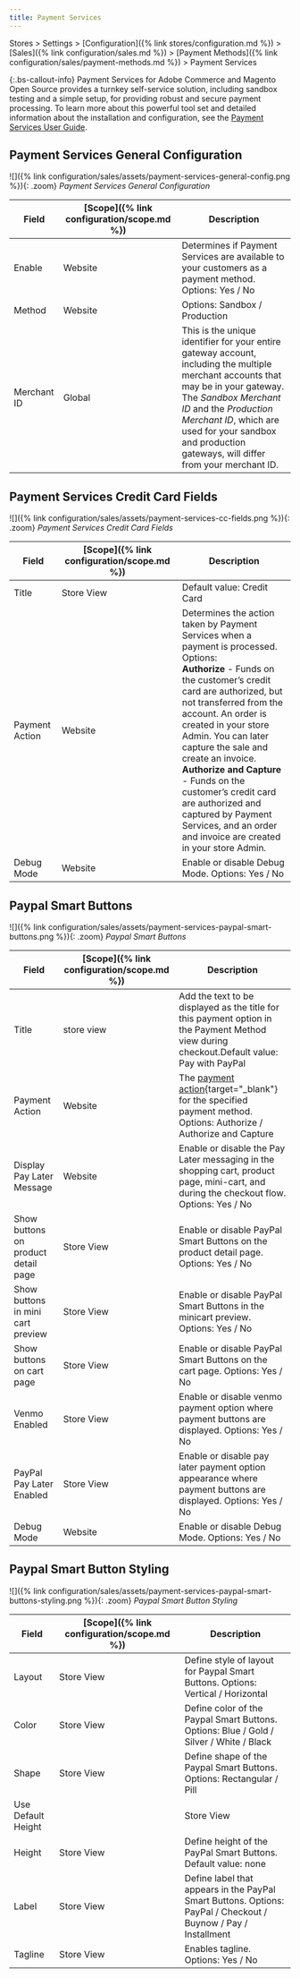 ```yaml
---
title: Payment Services
---
```


Stores > Settings > [Configuration]({% link stores/configuration.md %}) > [Sales]({% link configuration/sales.md %}) > [Payment Methods]({% link configuration/sales/payment-methods.md %}) > Payment Services

{:.bs-callout-info}
Payment Services for Adobe Commerce and Magento Open Source provides a turnkey self-service solution, including sandbox testing and a simple setup, for providing robust and secure payment processing. To learn more about this powerful tool set and detailed information about the installation and configuration, see the [Payment Services User Guide](https://experienceleague.adobe.com/docs/commerce-merchant-services/payment-services/guide-overview.html).

## Payment Services General Configuration

![]({% link configuration/sales/assets/payment-services-general-config.png %}){: .zoom}
_Payment Services General Configuration_

|Field|[Scope]({% link configuration/scope.md %})|Description|
|--- |--- |--- |
|Enable|Website|Determines if Payment Services are available to your customers as a payment method. Options: Yes / No|
|Method|Website|Options: Sandbox / Production|
|Merchant ID|Global|This is the unique identifier for your entire gateway account, including the multiple merchant accounts that may be in your gateway. The _Sandbox Merchant ID_ and the _Production Merchant ID_, which are used for your sandbox and production gateways, will differ from your merchant ID.|

## Payment Services Credit Card Fields

![]({% link configuration/sales/assets/payment-services-cc-fields.png %}){: .zoom}
_Payment Services Credit Card Fields_

|Field|[Scope]({% link configuration/scope.md %})|Description|
|--- |--- |--- |
|Title|Store View|Default value: Credit Card|
|Payment Action|Website|Determines the action taken by Payment Services when a payment is processed. Options: <br/>**Authorize** - Funds on the customer’s credit card are authorized, but not transferred from the account. An order is created in your store Admin. You can later capture the sale and create an invoice. <br/>**Authorize and Capture** - Funds on the customer’s credit card are authorized and captured by Payment Services, and an order and invoice are created in your store Admin.|
|Debug Mode|Website|Enable or disable Debug Mode. Options: Yes / No|

## Paypal Smart Buttons

![]({% link configuration/sales/assets/payment-services-paypal-smart-buttons.png %}){: .zoom}
_Paypal Smart Buttons_

|Field|[Scope]({% link configuration/scope.md %})|Description|
|--- |--- |--- |
|Title|store view|Add the text to be displayed as the title for this payment option in the Payment Method view during checkout.Default value: Pay with PayPal|
|Payment Action|Website|The [payment action](https://docs.magento.com/user-guide/configuration/sales/payment-methods.html#payment-actions){target="_blank"} for the specified payment method. Options: Authorize / Authorize and Capture|
|Display Pay Later Message|Website|Enable or disable the Pay Later messaging in the shopping cart, product page, mini-cart, and during the checkout flow. Options: Yes / No|
|Show buttons on product detail page| Store View | Enable or disable PayPal Smart Buttons on the product detail page. Options:  Yes /  No|
|Show buttons in mini cart preview| Store View | Enable or disable PayPal Smart Buttons in the minicart preview. Options:  Yes /  No|
|Show buttons on cart page| Store View | Enable or disable PayPal Smart Buttons on the cart page. Options:  Yes /  No|
|Venmo Enabled| Store View | Enable or disable venmo payment option where payment buttons are displayed. Options:  Yes /  No|
|PayPal Pay Later Enabled| Store View | Enable or disable pay later payment option appearance where payment buttons are displayed. Options:  Yes /  No|
|Debug Mode| Website | Enable or disable Debug Mode. Options:  Yes /  No|

## Paypal Smart Button Styling

![]({% link configuration/sales/assets/payment-services-paypal-smart-buttons-styling.png %}){: .zoom}
_Paypal Smart Button Styling_

|Field|[Scope]({% link configuration/scope.md %})|Description|
|--- |--- |--- |
|Layout|Store View|Define style of layout for Paypal Smart Buttons. Options: Vertical / Horizontal|
|Color|Store View|Define color of the Paypal Smart Buttons. Options: Blue / Gold / Silver / White / Black|
|Shape|Store View|Define shape of the Paypal Smart Buttons. Options: Rectangular / Pill|
|Use Default Height||Store View|Defines if PayPal Smart Buttons use a default height. Options: Yes / No|
|Height|Store View|Define height of the PayPal Smart Buttons. Default value: none|
|Label|Store View|Define label that appears in the PayPal Smart Buttons. Options: PayPal / Checkout / Buynow / Pay / Installment|
|Tagline|Store View|Enables tagline. Options: Yes / No|
